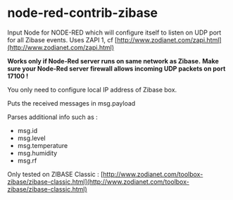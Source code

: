 # node-red-contrib-zibase

Input Node for NODE-RED which will configure itself to listen on UDP port for all Zibase events.
Uses ZAPI 1, cf [http://www.zodianet.com/zapi.html](http://www.zodianet.com/zapi.html)

**Works only if Node-Red server runs on same network as Zibase.**
**Make sure your Node-Red server firewall allows incoming UDP packets on port 17100 !**

You only need to configure local IP address of Zibase box.

Puts the received messages in msg.payload

Parses additional info such as :

* msg.id
* msg.level
* msg.temperature
* msg.humidity
* msg.rf

Only tested on ZIBASE Classic : [http://www.zodianet.com/toolbox-zibase/zibase-classic.html](http://www.zodianet.com/toolbox-zibase/zibase-classic.html)
